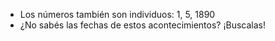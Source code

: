 * Los números también son individuos: 1, 5, 1890
* ¿No sabés las fechas de estos acontecimientos? ¡Buscalas!